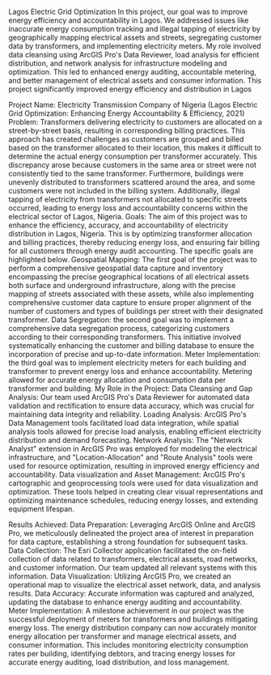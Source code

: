Lagos Electric Grid Optimization
 In this project, our goal   was to improve energy efficiency and accountability in Lagos. We addressed   issues like inaccurate energy consumption tracking and illegal tapping of electricity by geographically mapping electrical assets and streets, segregating customer data by transformers, and implementing electricity meters. My role involved data cleansing using ArcGIS Pro's Data Reviewer, load analysis for efficient distribution, and network analysis for infrastructure modeling and optimization. This led to enhanced energy auditing, accountable metering, and better management of electrical assets and consumer information. This project significantly improved energy efficiency and distribution in Lagos


Project Name: Electricity Transmission Company of Nigeria (Lagos Electric Grid Optimization: Enhancing Energy Accountability & Efficiency, 2021) 
Problem: Transformers delivering electricity to customers are allocated on a street-by-street basis, resulting in corresponding billing practices. This approach has created challenges as customers are grouped and billed based on the transformer allocated to their location, this makes it difficult to determine the actual energy consumption per transformer accurately. This discrepancy arose because customers in the same area or street were not consistently tied to the same transformer. Furthermore, buildings were unevenly distributed to transformers scattered around the area, and some customers were not included in the billing system. Additionally, illegal tapping of electricity from transformers not allocated to specific streets occurred, leading to energy loss and accountability concerns within the electrical sector of Lagos, Nigeria.
Goals:
The aim of this project was to enhance the efficiency, accuracy, and accountability of electricity distribution in Lagos, Nigeria. This is by optimizing transformer allocation and billing practices, thereby reducing energy loss, and ensuring fair billing for all customers through energy audit accounting. The specific goals are highlighted below.
Geospatial Mapping: The first goal of the project was to perform a comprehensive geospatial data capture and inventory encompassing the precise geographical locations of all electrical assets both surface and underground infrastructure, along with the precise mapping of streets associated with these assets, while also implementing comprehensive customer data capture to ensure proper alignment of the number of customers and types of buildings per street with their designated transformer. 
Data Segregation: the second goal was to implement a comprehensive data segregation process, categorizing customers according to their corresponding transformers. This initiative involved systematically enhancing the customer and billing database to ensure the incorporation of precise and up-to-date information.
Meter Implementation: the third goal was to implement electricity meters for each building and transformer to prevent energy loss and enhance accountability. Metering allowed for accurate energy allocation and consumption data per transformer and building.
My Role in the Project:
Data Cleansing and Gap Analysis: Our team used ArcGIS Pro's Data Reviewer for automated data validation and rectification to ensure data accuracy, which was crucial for maintaining data integrity and reliability.
Loading Analysis: ArcGIS Pro's Data Management tools facilitated load data integration, while spatial analysis tools allowed for precise load analysis, enabling efficient electricity distribution and demand forecasting.
Network Analysis: The "Network Analyst" extension in ArcGIS Pro was employed for modeling the electrical infrastructure, and "Location-Allocation" and "Route Analysis" tools were used for resource optimization, resulting in improved energy efficiency and accountability.
Data visualization and Asset Management: ArcGIS Pro's cartographic and geoprocessing tools were used for data visualization and optimization. These tools helped in creating clear visual representations and optimizing maintenance schedules, reducing energy losses, and extending equipment lifespan.

Results Achieved:
Data Preparation: Leveraging ArcGIS Online and ArcGIS Pro, we meticulously delineated the project area of interest in preparation for data capture, establishing a strong foundation for subsequent tasks.
Data Collection: The Esri Collector application facilitated the on-field collection of data related to transformers, electrical assets, road networks, and customer information. Our team updated all relevant systems with this information.
Data Visualization: Utilizing ArcGIS Pro, we created an operational map to visualize the electrical asset network, data, and analysis results.
Data Accuracy: Accurate information was captured and analyzed, updating the database to enhance energy auditing and accountability.
Meter Implementation: A milestone achievement in our project was the successful deployment of meters for transformers and buildings mitigating energy loss. The energy distribution company can now accurately monitor energy allocation per transformer and manage electrical assets, and consumer information. This includes monitoring electricity consumption rates per building, identifying debtors, and tracing energy losses for accurate energy auditing, load distribution, and loss management.
